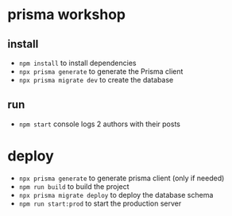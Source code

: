 # prisma workshop

## install
* `npm install` to install dependencies
* `npx prisma generate` to generate the Prisma client
* `npx prisma migrate dev` to create the database

## run
* `npm start` console logs 2 authors with their posts

# deploy
* `npx prisma generate` to generate prisma client (only if needed)
* `npm run build` to build the project
* `npx prisma migrate deploy` to deploy the database schema
* `npm run start:prod` to start the production server
